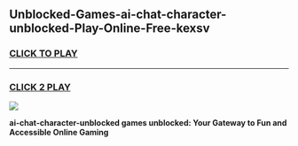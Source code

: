 
## Unblocked-Games-ai-chat-character-unblocked-Play-Online-Free-kexsv
<h3>
<a href="https://premium76.site?title=ai-chat-character-unblocked&ref=26A">CLICK TO PLAY</a></h3>
<hr>

<h3>
<a href="https://premium76.site?title=ai-chat-character-unblocked&ref=26A">CLICK 2 PLAY</a>
  
</h3>

<a href="https://premium76.site?title=ai-chat-character-unblocked&ref=26A"><img src="https://clearcache.store/games.png"></a>


**ai-chat-character-unblocked games unblocked: Your Gateway to Fun and Accessible Online Gaming**
